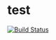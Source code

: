 # test

[![Build Status](https://travis-ci.org/jjYBdx4IL/test.png?branch=master)](https://travis-ci.org/jjYBdx4IL/test)
